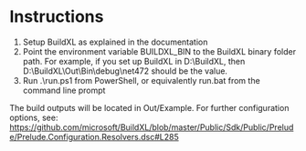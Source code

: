 # Instructions

1. Setup BuildXL as explained in the documentation
2. Point the environment variable BUILDXL_BIN to the BuildXL binary folder path. For example, if you set up BuildXL in D:\BuildXL, then D:\BuildXL\Out\Bin\debug\net472 should be the value.
3. Run .\run.ps1 from PowerShell, or equivalently run.bat from the command line prompt

The build outputs will be located in Out/Example. For further configuration options, see: https://github.com/microsoft/BuildXL/blob/master/Public/Sdk/Public/Prelude/Prelude.Configuration.Resolvers.dsc#L285